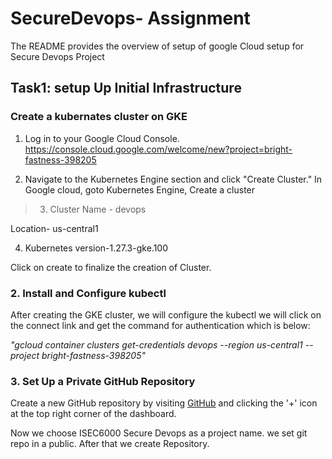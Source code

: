 # SecureDevops- Assignment
The  README provides the overview of setup of google Cloud setup for Secure Devops Project
## Task1: setup Up Initial Infrastructure

### Create a kubernates cluster on GKE

1. Log in to your Google Cloud Console.
 https://console.cloud.google.com/welcome/new?project=bright-fastness-398205

2. Navigate to the Kubernetes Engine section and click "Create Cluster."
 In Google cloud, goto Kubernetes Engine, Create a cluster
 
> 3. Cluster Name - devops

 Location- us-central1
  
  
4. Kubernetes version-1.27.3-gke.100
  

 Click on create to  finalize the creation of Cluster.



### 2. Install and Configure kubectl

After creating the GKE cluster, we will configure the  kubectl
we will click on the connect link and get the command for authentication which is below:

*"gcloud container clusters get-credentials devops --region us-central1 --project bright-fastness-398205"*



### 3. Set Up a Private GitHub Repository
 Create a new GitHub repository by visiting [GitHub](https://github.com/) and clicking the '+' icon at the top right corner of the dashboard.
 
 
 Now we choose ISEC6000 Secure Devops as a project name. we set git repo in a public. After that we create Repository.
